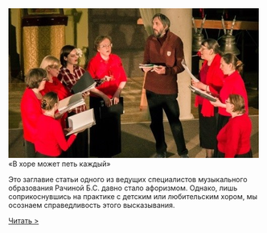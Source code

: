 <div class="article-preview">
<img class="preview-img" src="https://raw.githubusercontent.com/Max1992/fde-storage/master/pictures/facts/article-1.jpg" />
<div>
<div class="preview-title">«В хоре может петь каждый»</div>
<p>Это заглавие  статьи одного из ведущих специалистов музыкального образования Рачиной Б.С. давно стало афоризмом. Однако, лишь соприкоснувшись на практике с детским или любительским хором, мы осознаем справедливость этого высказывания.</p>
<a href="/" class="preview-link">Читать ></a>
</div>
</div>


